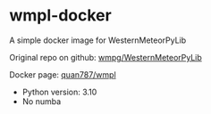 # wmpl-docker
A simple docker image for WesternMeteorPyLib

Original repo on github: [wmpg/WesternMeteorPyLib](https://github.com/wmpg/WesternMeteorPyLib)

Docker page: [quan787/wmpl](https://hub.docker.com/repository/docker/quan787/wmpl)

* Python version: 3.10
* No numba
